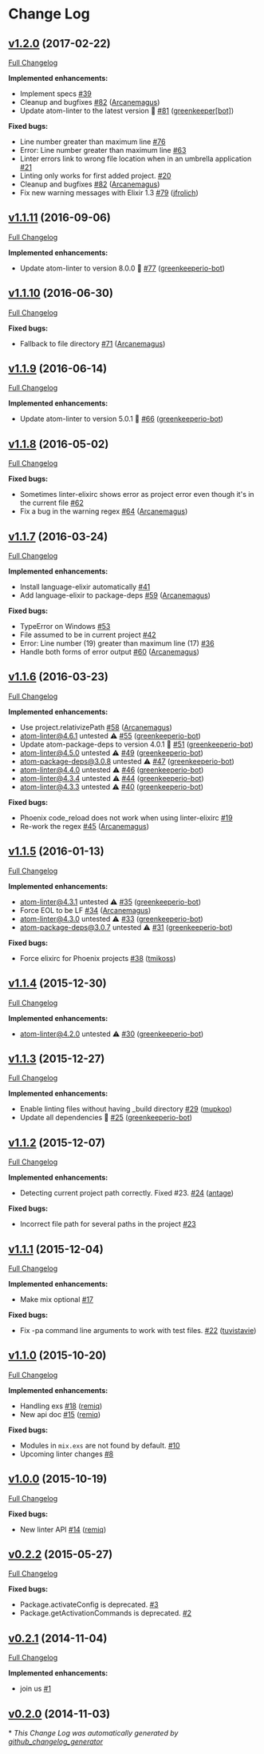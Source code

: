 # Change Log

## [v1.2.0](https://github.com/AtomLinter/linter-elixirc/tree/v1.2.0) (2017-02-22)
[Full Changelog](https://github.com/AtomLinter/linter-elixirc/compare/v1.1.11...v1.2.0)

**Implemented enhancements:**

- Implement specs [\#39](https://github.com/AtomLinter/linter-elixirc/issues/39)
- Cleanup and bugfixes [\#82](https://github.com/AtomLinter/linter-elixirc/pull/82) ([Arcanemagus](https://github.com/Arcanemagus))
- Update atom-linter to the latest version 🚀 [\#81](https://github.com/AtomLinter/linter-elixirc/pull/81) ([greenkeeper[bot]](https://github.com/integration/greenkeeper))

**Fixed bugs:**

- Line number greater than maximum line [\#76](https://github.com/AtomLinter/linter-elixirc/issues/76)
- Error: Line number greater than maximum line [\#63](https://github.com/AtomLinter/linter-elixirc/issues/63)
- Linter errors link to wrong file location when in an umbrella application [\#21](https://github.com/AtomLinter/linter-elixirc/issues/21)
- Linting only works for first added project. [\#20](https://github.com/AtomLinter/linter-elixirc/issues/20)
- Cleanup and bugfixes [\#82](https://github.com/AtomLinter/linter-elixirc/pull/82) ([Arcanemagus](https://github.com/Arcanemagus))
- Fix new warning messages with Elixir 1.3 [\#79](https://github.com/AtomLinter/linter-elixirc/pull/79) ([jfrolich](https://github.com/jfrolich))

## [v1.1.11](https://github.com/AtomLinter/linter-elixirc/tree/v1.1.11) (2016-09-06)
[Full Changelog](https://github.com/AtomLinter/linter-elixirc/compare/v1.1.10...v1.1.11)

**Implemented enhancements:**

- Update atom-linter to version 8.0.0 🚀 [\#77](https://github.com/AtomLinter/linter-elixirc/pull/77) ([greenkeeperio-bot](https://github.com/greenkeeperio-bot))

## [v1.1.10](https://github.com/AtomLinter/linter-elixirc/tree/v1.1.10) (2016-06-30)
[Full Changelog](https://github.com/AtomLinter/linter-elixirc/compare/v1.1.9...v1.1.10)

**Fixed bugs:**

- Fallback to file directory [\#71](https://github.com/AtomLinter/linter-elixirc/pull/71) ([Arcanemagus](https://github.com/Arcanemagus))

## [v1.1.9](https://github.com/AtomLinter/linter-elixirc/tree/v1.1.9) (2016-06-14)
[Full Changelog](https://github.com/AtomLinter/linter-elixirc/compare/v1.1.8...v1.1.9)

**Implemented enhancements:**

- Update atom-linter to version 5.0.1 🚀 [\#66](https://github.com/AtomLinter/linter-elixirc/pull/66) ([greenkeeperio-bot](https://github.com/greenkeeperio-bot))

## [v1.1.8](https://github.com/AtomLinter/linter-elixirc/tree/v1.1.8) (2016-05-02)
[Full Changelog](https://github.com/AtomLinter/linter-elixirc/compare/v1.1.7...v1.1.8)

**Fixed bugs:**

- Sometimes linter-elixirc shows error as project error even though it's in the current file [\#62](https://github.com/AtomLinter/linter-elixirc/issues/62)
- Fix a bug in the warning regex [\#64](https://github.com/AtomLinter/linter-elixirc/pull/64) ([Arcanemagus](https://github.com/Arcanemagus))

## [v1.1.7](https://github.com/AtomLinter/linter-elixirc/tree/v1.1.7) (2016-03-24)
[Full Changelog](https://github.com/AtomLinter/linter-elixirc/compare/v1.1.6...v1.1.7)

**Implemented enhancements:**

- Install language-elixir automatically [\#41](https://github.com/AtomLinter/linter-elixirc/issues/41)
- Add language-elixir to package-deps [\#59](https://github.com/AtomLinter/linter-elixirc/pull/59) ([Arcanemagus](https://github.com/Arcanemagus))

**Fixed bugs:**

- TypeError on Windows [\#53](https://github.com/AtomLinter/linter-elixirc/issues/53)
- File assumed to be in current project [\#42](https://github.com/AtomLinter/linter-elixirc/issues/42)
- Error: Line number \(19\) greater than maximum line \(17\) [\#36](https://github.com/AtomLinter/linter-elixirc/issues/36)
- Handle both forms of error output [\#60](https://github.com/AtomLinter/linter-elixirc/pull/60) ([Arcanemagus](https://github.com/Arcanemagus))

## [v1.1.6](https://github.com/AtomLinter/linter-elixirc/tree/v1.1.6) (2016-03-23)
[Full Changelog](https://github.com/AtomLinter/linter-elixirc/compare/v1.1.5...v1.1.6)

**Implemented enhancements:**

- Use project.relativizePath [\#58](https://github.com/AtomLinter/linter-elixirc/pull/58) ([Arcanemagus](https://github.com/Arcanemagus))
- atom-linter@4.6.1 untested ⚠️ [\#55](https://github.com/AtomLinter/linter-elixirc/pull/55) ([greenkeeperio-bot](https://github.com/greenkeeperio-bot))
- Update atom-package-deps to version 4.0.1 🚀 [\#51](https://github.com/AtomLinter/linter-elixirc/pull/51) ([greenkeeperio-bot](https://github.com/greenkeeperio-bot))
- atom-linter@4.5.0 untested ⚠️ [\#49](https://github.com/AtomLinter/linter-elixirc/pull/49) ([greenkeeperio-bot](https://github.com/greenkeeperio-bot))
- atom-package-deps@3.0.8 untested ⚠️ [\#47](https://github.com/AtomLinter/linter-elixirc/pull/47) ([greenkeeperio-bot](https://github.com/greenkeeperio-bot))
- atom-linter@4.4.0 untested ⚠️ [\#46](https://github.com/AtomLinter/linter-elixirc/pull/46) ([greenkeeperio-bot](https://github.com/greenkeeperio-bot))
- atom-linter@4.3.4 untested ⚠️ [\#44](https://github.com/AtomLinter/linter-elixirc/pull/44) ([greenkeeperio-bot](https://github.com/greenkeeperio-bot))
- atom-linter@4.3.3 untested ⚠️ [\#40](https://github.com/AtomLinter/linter-elixirc/pull/40) ([greenkeeperio-bot](https://github.com/greenkeeperio-bot))

**Fixed bugs:**

- Phoenix code\_reload does not work when using linter-elixirc [\#19](https://github.com/AtomLinter/linter-elixirc/issues/19)
- Re-work the regex [\#45](https://github.com/AtomLinter/linter-elixirc/pull/45) ([Arcanemagus](https://github.com/Arcanemagus))

## [v1.1.5](https://github.com/AtomLinter/linter-elixirc/tree/v1.1.5) (2016-01-13)
[Full Changelog](https://github.com/AtomLinter/linter-elixirc/compare/v1.1.4...v1.1.5)

**Implemented enhancements:**

- atom-linter@4.3.1 untested ⚠️ [\#35](https://github.com/AtomLinter/linter-elixirc/pull/35) ([greenkeeperio-bot](https://github.com/greenkeeperio-bot))
- Force EOL to be LF [\#34](https://github.com/AtomLinter/linter-elixirc/pull/34) ([Arcanemagus](https://github.com/Arcanemagus))
- atom-linter@4.3.0 untested ⚠️ [\#33](https://github.com/AtomLinter/linter-elixirc/pull/33) ([greenkeeperio-bot](https://github.com/greenkeeperio-bot))
- atom-package-deps@3.0.7 untested ⚠️ [\#31](https://github.com/AtomLinter/linter-elixirc/pull/31) ([greenkeeperio-bot](https://github.com/greenkeeperio-bot))

**Fixed bugs:**

- Force elixirc for Phoenix projects [\#38](https://github.com/AtomLinter/linter-elixirc/pull/38) ([tmikoss](https://github.com/tmikoss))

## [v1.1.4](https://github.com/AtomLinter/linter-elixirc/tree/v1.1.4) (2015-12-30)
[Full Changelog](https://github.com/AtomLinter/linter-elixirc/compare/v1.1.3...v1.1.4)

**Implemented enhancements:**

- atom-linter@4.2.0 untested ⚠️ [\#30](https://github.com/AtomLinter/linter-elixirc/pull/30) ([greenkeeperio-bot](https://github.com/greenkeeperio-bot))

## [v1.1.3](https://github.com/AtomLinter/linter-elixirc/tree/v1.1.3) (2015-12-27)
[Full Changelog](https://github.com/AtomLinter/linter-elixirc/compare/v1.1.2...v1.1.3)

**Implemented enhancements:**

- Enable linting files without having \_build directory [\#29](https://github.com/AtomLinter/linter-elixirc/pull/29) ([mupkoo](https://github.com/mupkoo))
- Update all dependencies 🌴 [\#25](https://github.com/AtomLinter/linter-elixirc/pull/25) ([greenkeeperio-bot](https://github.com/greenkeeperio-bot))

## [v1.1.2](https://github.com/AtomLinter/linter-elixirc/tree/v1.1.2) (2015-12-07)
[Full Changelog](https://github.com/AtomLinter/linter-elixirc/compare/v1.1.1...v1.1.2)

**Implemented enhancements:**

- Detecting current project path correctly. Fixed \#23. [\#24](https://github.com/AtomLinter/linter-elixirc/pull/24) ([antage](https://github.com/antage))

**Fixed bugs:**

- Incorrect file path for several paths in the project [\#23](https://github.com/AtomLinter/linter-elixirc/issues/23)

## [v1.1.1](https://github.com/AtomLinter/linter-elixirc/tree/v1.1.1) (2015-12-04)
[Full Changelog](https://github.com/AtomLinter/linter-elixirc/compare/v1.1.0...v1.1.1)

**Implemented enhancements:**

- Make mix optional [\#17](https://github.com/AtomLinter/linter-elixirc/issues/17)

**Fixed bugs:**

- Fix -pa command line arguments to work with test files. [\#22](https://github.com/AtomLinter/linter-elixirc/pull/22) ([tuvistavie](https://github.com/tuvistavie))

## [v1.1.0](https://github.com/AtomLinter/linter-elixirc/tree/v1.1.0) (2015-10-20)
[Full Changelog](https://github.com/AtomLinter/linter-elixirc/compare/v1.0.0...v1.1.0)

**Implemented enhancements:**

- Handling exs [\#18](https://github.com/AtomLinter/linter-elixirc/pull/18) ([remiq](https://github.com/remiq))
- New api doc [\#15](https://github.com/AtomLinter/linter-elixirc/pull/15) ([remiq](https://github.com/remiq))

**Fixed bugs:**

- Modules in `mix.exs` are not found by default. [\#10](https://github.com/AtomLinter/linter-elixirc/issues/10)
- Upcoming linter changes [\#8](https://github.com/AtomLinter/linter-elixirc/issues/8)

## [v1.0.0](https://github.com/AtomLinter/linter-elixirc/tree/v1.0.0) (2015-10-19)
[Full Changelog](https://github.com/AtomLinter/linter-elixirc/compare/v0.2.2...v1.0.0)

**Fixed bugs:**

- New linter API [\#14](https://github.com/AtomLinter/linter-elixirc/pull/14) ([remiq](https://github.com/remiq))

## [v0.2.2](https://github.com/AtomLinter/linter-elixirc/tree/v0.2.2) (2015-05-27)
[Full Changelog](https://github.com/AtomLinter/linter-elixirc/compare/v0.2.1...v0.2.2)

**Fixed bugs:**

- Package.activateConfig is deprecated. [\#3](https://github.com/AtomLinter/linter-elixirc/issues/3)
- Package.getActivationCommands is deprecated. [\#2](https://github.com/AtomLinter/linter-elixirc/issues/2)

## [v0.2.1](https://github.com/AtomLinter/linter-elixirc/tree/v0.2.1) (2014-11-04)
[Full Changelog](https://github.com/AtomLinter/linter-elixirc/compare/v0.2.0...v0.2.1)

**Implemented enhancements:**

- join us [\#1](https://github.com/AtomLinter/linter-elixirc/issues/1)

## [v0.2.0](https://github.com/AtomLinter/linter-elixirc/tree/v0.2.0) (2014-11-03)


\* *This Change Log was automatically generated by [github_changelog_generator](https://github.com/skywinder/Github-Changelog-Generator)*
